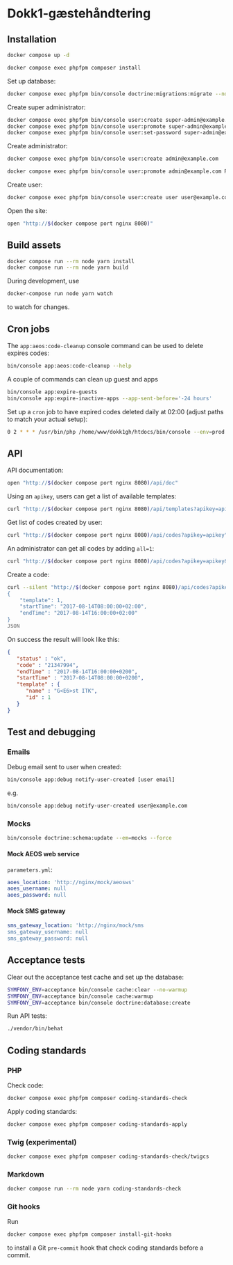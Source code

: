 # Dokk1-gæstehåndtering

## Installation

```sh
docker compose up -d
```

```sh
docker compose exec phpfpm composer install
```

Set up database:

```sh
docker compose exec phpfpm bin/console doctrine:migrations:migrate --no-interaction
```

Create super administrator:

```sh
docker compose exec phpfpm bin/console user:create super-admin@example.com
docker compose exec phpfpm bin/console user:promote super-admin@example.com ROLE_SUPER_ADMIN
docker compose exec phpfpm bin/console user:set-password super-admin@example.com
```

Create administrator:

```sh
docker compose exec phpfpm bin/console user:create admin@example.com
```

```sh
docker compose exec phpfpm bin/console user:promote admin@example.com ROLE_ADMIN
```

Create user:

```sh
docker compose exec phpfpm bin/console user:create user user@example.com
```

Open the site:

```sh
open "http://$(docker compose port nginx 8080)"
```

## Build assets

```sh
docker compose run --rm node yarn install
docker compose run --rm node yarn build
```

During development, use

```sh
docker-compose run node yarn watch
```

to watch for changes.

## Cron jobs

The `app:aeos:code-cleanup` console command can be used to delete expires codes:

```sh
bin/console app:aeos:code-cleanup --help
```

A couple of commands can clean up guest and apps

```sh
bin/console app:expire-guests
bin/console app:expire-inactive-apps --app-sent-before='-24 hours'
```

Set up a `cron` job to have expired codes deleted daily at 02:00
(adjust paths to match your actual setup):

```sh
0 2 * * * /usr/bin/php /home/www/dokk1gh/htdocs/bin/console --env=prod app:aeos:code-cleanup
```

## API

API documentation:

```sh
open "http://$(docker compose port nginx 8080)/api/doc"
```

Using an `apikey`, users can get a list of available templates:

```sh
curl "http://$(docker compose port nginx 8080)/api/templates?apikey=apikey"
```

Get list of codes created by user:

```sh
curl "http://$(docker compose port nginx 8080)/api/codes?apikey=apikey"
```

An administrator can get all codes by adding `all=1`:

```sh
curl "http://$(docker compose port nginx 8080)/api/codes?apikey=apikey&all=1"
```

Create a code:

```sh
curl --silent "http://$(docker compose port nginx 8080)/api/codes?apikey=apikey" --header "content-type: application/json" --data @- <<'JSON'
{
    "template": 1,
    "startTime": "2017-08-14T08:00:00+02:00",
    "endTime": "2017-08-14T16:00:00+02:00"
}
JSON
```

On success the result will look like this:

```json
{
   "status" : "ok",
   "code" : "21347994",
   "endTime" : "2017-08-14T16:00:00+0200",
   "startTime" : "2017-08-14T08:00:00+0200",
   "template" : {
      "name" : "G<E6>st ITK",
      "id" : 1
   }
}
```

## Test and debugging

### Emails

Debug email sent to user when created:

```sh
bin/console app:debug notify-user-created [user email]
```

e.g.

```sh
bin/console app:debug notify-user-created user@example.com
```

### Mocks

```sh
bin/console doctrine:schema:update --em=mocks --force
```

#### Mock AEOS web service

`parameters.yml`:

```yaml
aoes_location: 'http://nginx/mock/aeosws'
aoes_username: null
aoes_password: null
```

#### Mock SMS gateway

```yaml
sms_gateway_location: 'http://nginx/mock/sms
sms_gateway_username: null
sms_gateway_password: null
```

## Acceptance tests

Clear out the acceptance test cache and set up the database:

```sh
SYMFONY_ENV=acceptance bin/console cache:clear --no-warmup
SYMFONY_ENV=acceptance bin/console cache:warmup
SYMFONY_ENV=acceptance bin/console doctrine:database:create
```

Run API tests:

```sh
./vendor/bin/behat
```

## Coding standards

### PHP

Check code:

```sh
docker compose exec phpfpm composer coding-standards-check
```

Apply coding standards:

```sh
docker compose exec phpfpm composer coding-standards-apply
```

### Twig (experimental)

```sh
docker compose exec phpfpm composer coding-standards-check/twigcs
```

### Markdown

```sh
docker compose run --rm node yarn coding-standards-check
```

### Git hooks

Run

```sh
docker compose exec phpfpm composer install-git-hooks
```

to install a Git `pre-commit` hook that check coding standards before a commit.
